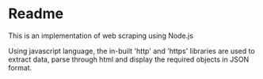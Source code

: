 # Readme
This is an implementation of web scraping using Node.js

Using javascript language, the in-built 'http' and 'https' libraries are used to extract data, parse through html and display the required objects in JSON format.
